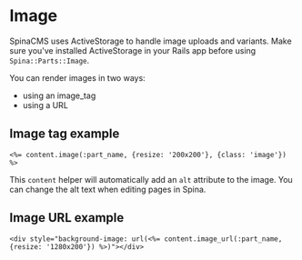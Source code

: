 # Image

SpinaCMS uses ActiveStorage to handle image uploads and variants. Make sure you've installed ActiveStorage in your Rails app before using `Spina::Parts::Image`.

You can render images in two ways: 
- using an image_tag
- using a URL

## Image tag example

```
<%= content.image(:part_name, {resize: '200x200'}, {class: 'image'}) %>
```

This `content` helper will automatically add an `alt` attribute to the image. You can change the alt text when editing pages in Spina.

## Image URL example

```
<div style="background-image: url(<%= content.image_url(:part_name, {resize: '1280x200'}) %>)"></div>
```
